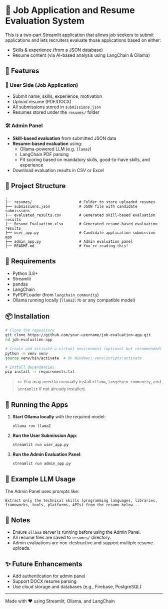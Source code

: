 # 🧠 Job Application and Resume Evaluation System

This is a two-part Streamlit application that allows job seekers to submit applications and lets recruiters evaluate those applications based on either:
- Skills & experience (from a JSON database)
- Resume content (via AI-based analysis using LangChain & Ollama)

## 🚀 Features

### 👤 User Side (Job Application)
- Submit name, skills, experience, motivation
- Upload resume (PDF/DOCX)
- All submissions stored in `submissions.json`
- Resumes stored under the `resumes/` folder

### 🛠️ Admin Panel
- **Skill-based evaluation** from submitted JSON data
- **Resume-based evaluation** using:
  - Ollama-powered LLM (e.g. `llama2`)
  - LangChain PDF parsing
  - Fit scoring based on mandatory skills, good-to-have skills, and experience
- Download evaluation results in CSV or Excel

## 📁 Project Structure

```
.
├── resumes/                     # Folder to store uploaded resumes
├── submissions.json             # JSON file with candidate submissions
├── evaluated_results.csv        # Generated skill-based evaluation results
├── Resume_Evaluation.xlsx       # Generated resume-based evaluation results
├── user_app.py                  # Candidate application submission app
├── admin_app.py                 # Admin evaluation panel
├── README.md                    # You're reading this!
```

## 🧠 Requirements

- Python 3.8+
- Streamlit
- pandas
- LangChain
- PyPDFLoader (from `langchain_community`)
- Ollama running locally (`llama2:7b` or any compatible model)

## 📦 Installation

```bash
# Clone the repository
git clone https://github.com/your-username/job-evaluation-app.git
cd job-evaluation-app

# Create and activate a virtual environment (optional but recommended)
python -m venv venv
source venv/bin/activate  # On Windows: venv\Scripts\activate

# Install dependencies
pip install -r requirements.txt
```

> ✏️ You may need to manually install `ollama`, `langchain_community`, and `streamlit` if not already installed.

## 🏁 Running the Apps

1. **Start Ollama locally** with the required model:
   ```bash
   ollama run llama2
   ```

2. **Run the User Submission App**:
   ```bash
   streamlit run user_app.py
   ```

3. **Run the Admin Evaluation Panel**:
   ```bash
   streamlit run admin_app.py
   ```

## 📄 Example LLM Usage

The Admin Panel uses prompts like:
```text
Extract only the technical skills (programming languages, libraries, frameworks, tools, platforms, APIs) from the resume below...
```

## 📌 Notes

- Ensure `ollama` server is running before using the Admin Panel.
- All resume files are saved to `resumes/` directory.
- Admin evaluations are non-destructive and support multiple resume uploads.

## ✨ Future Enhancements

- Add authentication for admin panel
- Support DOCX resume parsing
- Use cloud storage and databases (e.g., Firebase, PostgreSQL)

---

Made with ❤️ using Streamlit, Ollama, and LangChain
